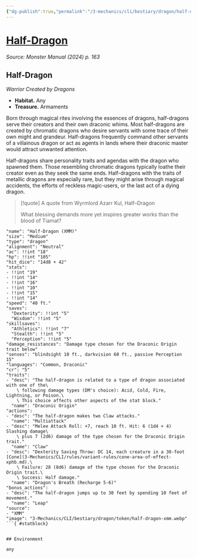 ```yaml
---
{"dg-publish":true,"permalink":"/3-mechanics/cli/bestiary/dragon/half-dragon-xmm/","tags":["ttrpg-cli/compendium/src/5e/xmm","ttrpg-cli/monster/cr/5","ttrpg-cli/monster/environment/any","ttrpg-cli/monster/size/medium","ttrpg-cli/monster/type/dragon"],"noteIcon":""}
---
```


# [Half-Dragon](3-Mechanics\CLI\bestiary\dragon/half-dragon-xmm.md)
*Source: Monster Manual (2024) p. 163*  

## Half-Dragon

*Warrior Created by Dragons*

- **Habitat.** Any  
- **Treasure.** Armaments  

Born through magical rites involving the essences of dragons, half-dragons serve their creators and their own draconic whims. Most half-dragons are created by chromatic dragons who desire servants with some trace of their own might and grandeur. Half-dragons frequently command other servants of a villainous dragon or act as agents in lands where their draconic master would attract unwanted attention.

Half-dragons share personality traits and agendas with the dragon who spawned them. Those resembling chromatic dragons typically loathe their creator even as they seek the same ends. Half-dragons with the traits of metallic dragons are especially rare, but they might arise through magical accidents, the efforts of reckless magic-users, or the last act of a dying dragon.

> [!quote] A quote from Wyrmlord Azarr Kul, Half–Dragon  
> 
> What blessing demands more yet inspires greater works than the blood of Tiamat?


```statblock
"name": "Half-Dragon (XMM)"
"size": "Medium"
"type": "dragon"
"alignment": "Neutral"
"ac": !!int "18"
"hp": !!int "105"
"hit_dice": "14d8 + 42"
"stats":
- !!int "19"
- !!int "14"
- !!int "16"
- !!int "10"
- !!int "15"
- !!int "14"
"speed": "40 ft."
"saves":
  "Dexterity": !!int "5"
  "Wisdom": !!int "5"
"skillsaves":
  "Athletics": !!int "7"
  "Stealth": !!int "5"
  "Perception": !!int "5"
"damage_resistances": "Damage type chosen for the Draconic Origin trait below"
"senses": "blindsight 10 ft., darkvision 60 ft., passive Perception 15"
"languages": "Common, Draconic"
"cr": "5"
"traits":
- "desc": "The half-dragon is related to a type of dragon associated with one of the\
    \ following damage types (DM's choice): Acid, Cold, Fire, Lightning, or Poison.\
    \ This choice affects other aspects of the stat block."
  "name": "Draconic Origin"
"actions":
- "desc": "The half-dragon makes two Claw attacks."
  "name": "Multiattack"
- "desc": "Melee Attack Roll: +7, reach 10 ft. Hit: 6 (1d4 + 4) Slashing damage\
    \ plus 7 (2d6) damage of the type chosen for the Draconic Origin trait."
  "name": "Claw"
- "desc": "Dexterity Saving Throw: DC 14, each creature in a 30-foot [Cone](3-Mechanics/CLI/rules/variant-rules/cone-area-of-effect-xphb.md).\
    \ Failure: 28 (8d6) damage of the type chosen for the Draconic Origin trait.\
    \ Success: Half damage."
  "name": "Dragon's Breath (Recharge 5-6)"
"bonus_actions":
- "desc": "The half-dragon jumps up to 30 feet by spending 10 feet of movement."
  "name": "Leap"
"source":
- "XMM"
"image": "3-Mechanics/CLI/bestiary/dragon/token/half-dragon-xmm.webp"
```{ #statblock}


## Environment

any